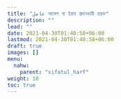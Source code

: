 ```yaml
---
title: "عامل আমেল বা ইরাব প্রদানকারী হারফ"
description: ""
lead: ""
date: 2021-04-30T01:40:58+06:00
lastmod: 2021-04-30T01:40:58+06:00
draft: true
images: []
menu: 
  nahw:
    parent: "sifatul_harf"
weight: 10
toc: true
---
```



